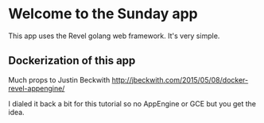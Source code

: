 # Welcome to the Sunday app
This app uses the Revel golang web framework. It's very simple.

## Dockerization of this app
Much props to Justin Beckwith
http://jbeckwith.com/2015/05/08/docker-revel-appengine/

I dialed it back a bit for this tutorial so no AppEngine or GCE but you get the idea. 
